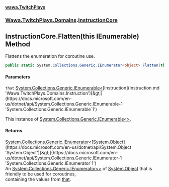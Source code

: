 #### [wawa.TwitchPlays](index.md 'index')
### [Wawa.TwitchPlays.Domains](Wawa.TwitchPlays.Domains.md 'Wawa.TwitchPlays.Domains').[InstructionCore](InstructionCore.md 'Wawa.TwitchPlays.Domains.InstructionCore')

## InstructionCore.Flatten(this IEnumerable<Instruction>) Method

Flattens the enumeration for coroutine use.

```csharp
public static System.Collections.Generic.IEnumerator<object> Flatten(this System.Collections.Generic.IEnumerable<Wawa.TwitchPlays.Domains.Instruction> that);
```
#### Parameters

<a name='Wawa.TwitchPlays.Domains.InstructionCore.Flatten(thisSystem.Collections.Generic.IEnumerable_Wawa.TwitchPlays.Domains.Instruction_).that'></a>

`that` [System.Collections.Generic.IEnumerable&lt;](https://docs.microsoft.com/en-us/dotnet/api/System.Collections.Generic.IEnumerable-1 'System.Collections.Generic.IEnumerable`1')[Instruction](Instruction.md 'Wawa.TwitchPlays.Domains.Instruction')[&gt;](https://docs.microsoft.com/en-us/dotnet/api/System.Collections.Generic.IEnumerable-1 'System.Collections.Generic.IEnumerable`1')

This instance of [System.Collections.Generic.IEnumerable&lt;&gt;](https://docs.microsoft.com/en-us/dotnet/api/System.Collections.Generic.IEnumerable-1 'System.Collections.Generic.IEnumerable`1').

#### Returns
[System.Collections.Generic.IEnumerator&lt;](https://docs.microsoft.com/en-us/dotnet/api/System.Collections.Generic.IEnumerator-1 'System.Collections.Generic.IEnumerator`1')[System.Object](https://docs.microsoft.com/en-us/dotnet/api/System.Object 'System.Object')[&gt;](https://docs.microsoft.com/en-us/dotnet/api/System.Collections.Generic.IEnumerator-1 'System.Collections.Generic.IEnumerator`1')  
An [System.Collections.Generic.IEnumerator&lt;&gt;](https://docs.microsoft.com/en-us/dotnet/api/System.Collections.Generic.IEnumerator-1 'System.Collections.Generic.IEnumerator`1') of [System.Object](https://docs.microsoft.com/en-us/dotnet/api/System.Object 'System.Object') that is friendly to be used for coroutines,  
containing the values from [that](InstructionCore.Flatten(IEnumerable).md#Wawa.TwitchPlays.Domains.InstructionCore.Flatten(thisSystem.Collections.Generic.IEnumerable_Wawa.TwitchPlays.Domains.Instruction_).that 'Wawa.TwitchPlays.Domains.InstructionCore.Flatten(this System.Collections.Generic.IEnumerable<Wawa.TwitchPlays.Domains.Instruction>).that').